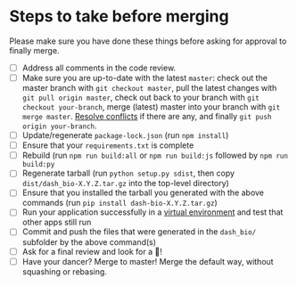 # Steps to take before merging 
Please make sure you have done these things before asking for approval to finally merge. 
- [ ] Address all comments in the code review.
- [ ] Make sure you are up-to-date with the latest `master`: check out the master branch with `git checkout master`, pull the latest changes with `git pull origin master`, check out back to your branch with `git checkout your-branch`, merge (latest) master into your branch with `git merge master`. [Resolve conflicts](https://help.github.com/articles/resolving-a-merge-conflict-using-the-command-line/) if there are any, and finally `git push origin your-branch`.
- [ ] Update/regenerate `package-lock.json` (run `npm install`)  
- [ ] Ensure that your `requirements.txt` is complete
- [ ] Rebuild (run `npm run build:all` or `npm run build:js` followed by `npm run build:py`
- [ ] Regenerate tarball (run `python setup.py sdist`, then copy `dist/dash_bio-X.Y.Z.tar.gz` into the top-level directory)
- [ ] Ensure that you installed the tarball you generated with the above commands (run `pip install dash-bio-X.Y.Z.tar.gz`)
- [ ] Run your application successfully in a [virtual environment](https://realpython.com/python-virtual-environments-a-primer/) and test that other apps still run
- [ ] Commit and push the files that were generated in the `dash_bio/` subfolder by the above command(s)
- [ ] Ask for a final review and look for a :dancer:!
- [ ] Have your dancer? Merge to master! Merge the default way, without squashing or rebasing.
